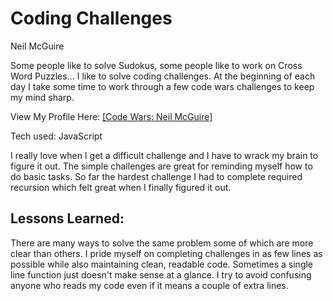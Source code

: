 <h1>Coding Challenges</h1>

<span>Neil McGuire</span>


<p>Some people like to solve Sudokus, some people like to work on Cross Word Puzzles... I like to solve coding challenges. At the beginning of each day I take some time to work through a few code wars challenges to keep my mind sharp.</p>


<p>View My Profile Here: <a href="https://www.codewars.com/users/neilmcgu">[Code Wars: Neil McGuire]</a></p>



<span>Tech used: JavaScript </span>


<p>I really love when I get a difficult challenge and I have to wrack my brain to figure it out. The simple challenges are great for reminding myself how to do basic tasks. So far the hardest challenge I had to complete required recursion which felt great when I finally figured it out.</p>


<h2>Lessons Learned:</h2>


<p>There are many ways to solve the same problem some of which are more clear than others. I pride myself on completing challenges in as few lines as possible while also maintaining clean, readable code. Sometimes a single line function just doesn't make sense at a glance. I try to avoid confusing anyone who reads my code even if it means a couple of extra lines.</p>

